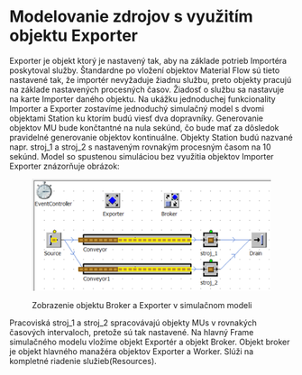 # Modelovanie zdrojov s využitím objektu Exporter

Exporter je objekt ktorý je nastavený tak, aby na základe potrieb Importéra poskytoval služby. Štandardne po vložení objektov Material Flow sú tieto nastavené tak, že importér nevyžaduje žiadnu službu, preto objekty pracujú na základe nastavených procesných časov. Žiadosť o službu sa nastavuje na karte Importer daného objektu. Na ukážku jednoduchej funkcionality Importer a Exporter zostavíme jednoduchý simulačný model s dvomi objektami Station ku ktorím budú viesť dva dopravníky. Generovanie objektov MU bude končtantné na nula sekúnd, čo bude mať za dôsledok pravidelné generovanie objektov kontinuálne. Objekty Station budú nazvané napr. stroj\_1 a stroj\_2 s nastaveným rovnakým procesným časom na 10 sekúnd. Model so spustenou simuláciou bez využitia objektov Importer Exporter znázorňuje obrázok:

<figure><img src="../.gitbook/assets/broker_exporter.png" alt=""><figcaption><p>Zobrazenie objektu Broker a Exporter v simulačnom modeli</p></figcaption></figure>

Pracoviská stroj\_1 a stroj\_2 spracovávajú objekty MUs v rovnakých časových intervaloch, pretože sú tak nastavené. Na hlavný Frame simulačného modelu vložíme objekt Exportér a objekt Broker. Objekt broker je objekt hlavného manažéra objektov Exporter a Worker. Slúži na kompletné riadenie služieb(Resources).
